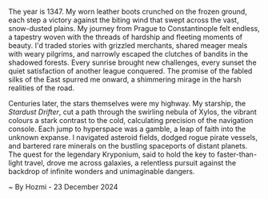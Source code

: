 
The year is 1347.  My worn leather boots crunched on the frozen ground, each step a victory against the biting wind that swept across the vast, snow-dusted plains.  My journey from Prague to Constantinople felt endless, a tapestry woven with the threads of hardship and fleeting moments of beauty.  I'd traded stories with grizzled merchants, shared meager meals with weary pilgrims, and narrowly escaped the clutches of bandits in the shadowed forests.  Every sunrise brought new challenges, every sunset the quiet satisfaction of another league conquered.  The promise of the fabled silks of the East spurred me onward, a shimmering mirage in the harsh realities of the road.


Centuries later, the stars themselves were my highway.  My starship, the *Stardust Drifter*, cut a path through the swirling nebula of Xylos, the vibrant colours a stark contrast to the cold, calculating precision of the navigation console.  Each jump to hyperspace was a gamble, a leap of faith into the unknown expanse.  I navigated asteroid fields, dodged rogue pirate vessels, and bartered rare minerals on the bustling spaceports of distant planets. The quest for the legendary Kryponium, said to hold the key to faster-than-light travel, drove me across galaxies, a relentless pursuit against the backdrop of infinite wonders and unimaginable dangers.

~ By Hozmi - 23 December 2024
